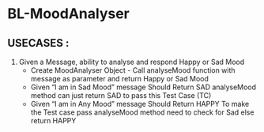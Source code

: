 # BL-MoodAnalyser

## USECASES :

1. Given a Message, ability to analyse and respond Happy or Sad Mood 
   - Create MoodAnalyser Object - Call analyseMood function with message as
     parameter and return Happy or Sad Mood
   - Given “I am in Sad Mood” message Should Return SAD analyseMood method
     can just return SAD to pass this Test Case (TC)
   - Given “I am in Any Mood” message Should Return HAPPY To make the Test case pass
     analyseMood method need to check for Sad else return HAPPY
